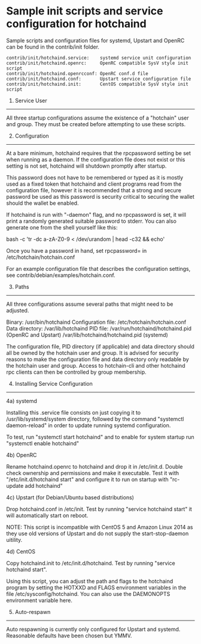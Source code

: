 Sample init scripts and service configuration for hotchaind
==========================================================

Sample scripts and configuration files for systemd, Upstart and OpenRC
can be found in the contrib/init folder.

    contrib/init/hotchaind.service:    systemd service unit configuration
    contrib/init/hotchaind.openrc:     OpenRC compatible SysV style init script
    contrib/init/hotchaind.openrcconf: OpenRC conf.d file
    contrib/init/hotchaind.conf:       Upstart service configuration file
    contrib/init/hotchaind.init:       CentOS compatible SysV style init script

1. Service User
---------------------------------

All three startup configurations assume the existence of a "hotchain" user
and group.  They must be created before attempting to use these scripts.

2. Configuration
---------------------------------

At a bare minimum, hotchaind requires that the rpcpassword setting be set
when running as a daemon.  If the configuration file does not exist or this
setting is not set, hotchaind will shutdown promptly after startup.

This password does not have to be remembered or typed as it is mostly used
as a fixed token that hotchaind and client programs read from the configuration
file, however it is recommended that a strong and secure password be used
as this password is security critical to securing the wallet should the
wallet be enabled.

If hotchaind is run with "-daemon" flag, and no rpcpassword is set, it will
print a randomly generated suitable password to stderr.  You can also
generate one from the shell yourself like this:

bash -c 'tr -dc a-zA-Z0-9 < /dev/urandom | head -c32 && echo'

Once you have a password in hand, set rpcpassword= in /etc/hotchain/hotchain.conf

For an example configuration file that describes the configuration settings,
see contrib/debian/examples/hotchain.conf.

3. Paths
---------------------------------

All three configurations assume several paths that might need to be adjusted.

Binary:              /usr/bin/hotchaind
Configuration file:  /etc/hotchain/hotchain.conf
Data directory:      /var/lib/hotchaind
PID file:            /var/run/hotchaind/hotchaind.pid (OpenRC and Upstart)
                     /var/lib/hotchaind/hotchaind.pid (systemd)

The configuration file, PID directory (if applicable) and data directory
should all be owned by the hotchain user and group.  It is advised for security
reasons to make the configuration file and data directory only readable by the
hotchain user and group.  Access to hotchain-cli and other hotchaind rpc clients
can then be controlled by group membership.

4. Installing Service Configuration
-----------------------------------

4a) systemd

Installing this .service file consists on just copying it to
/usr/lib/systemd/system directory, followed by the command
"systemctl daemon-reload" in order to update running systemd configuration.

To test, run "systemctl start hotchaind" and to enable for system startup run
"systemctl enable hotchaind"

4b) OpenRC

Rename hotchaind.openrc to hotchaind and drop it in /etc/init.d.  Double
check ownership and permissions and make it executable.  Test it with
"/etc/init.d/hotchaind start" and configure it to run on startup with
"rc-update add hotchaind"

4c) Upstart (for Debian/Ubuntu based distributions)

Drop hotchaind.conf in /etc/init.  Test by running "service hotchaind start"
it will automatically start on reboot.

NOTE: This script is incompatible with CentOS 5 and Amazon Linux 2014 as they
use old versions of Upstart and do not supply the start-stop-daemon uitility.

4d) CentOS

Copy hotchaind.init to /etc/init.d/hotchaind. Test by running "service hotchaind start".

Using this script, you can adjust the path and flags to the hotchaind program by
setting the HOTXXD and FLAGS environment variables in the file
/etc/sysconfig/hotchaind. You can also use the DAEMONOPTS environment variable here.

5. Auto-respawn
-----------------------------------

Auto respawning is currently only configured for Upstart and systemd.
Reasonable defaults have been chosen but YMMV.
